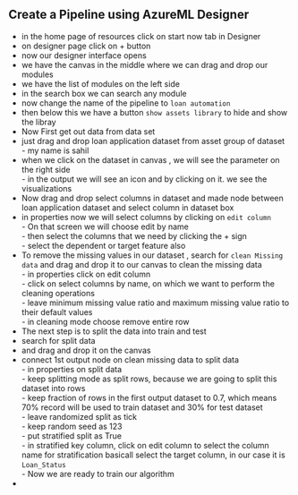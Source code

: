 ## Create a Pipeline using AzureML Designer
- in the home page of resources click on start now tab in Designer
- on designer page click on + button
- now our designer interface opens
- we have the canvas in the middle where we can drag and drop our modules
- we have the list of modules on the left side
- in the search box we can search any module
- now change the name of the pipeline to `loan automation`
- then below this we have a button  `show assets library` to hide and show the libray
- Now First get out data from data set 
- just drag and drop loan application dataset from asset group of dataset
          - my name is sahil
- when we click on the dataset in canvas , we will see the parameter on the right side <br>
          - in the output we will see an icon and by clicking on it. we see the visualizations
- Now drag and drop select columns in dataset and made node between loan application dataset and select column in dataset box
- in properties now we will select columns by clicking on `edit column` <br>
           - On that screen we will choose edit by name <br>
           - then select the columns that we need by clicking the + sign <br>
           - select the dependent or target feature also <br>
- To remove the missing values in our dataset , search for `clean Missing data` and drag and drop it to our canvas to clean the missing data <br>
           - in properties click on edit column <br>
           - click on select columns by name, on which we want to perform the cleaning operations <br>
           - leave minimum missing value ratio and maximum missing value ratio to their default values <br>
           - in cleaning mode choose remove entire row <br>
- The next step is to split the data into train and test
- search for split data
- and drag and drop it on the canvas
- connect 1st output node on clean missing data to split data <br>
           - in properties on split data <br>
           - keep splitting mode as split rows, because we are going to split this dataset into rows <br>
           - keep fraction of rows in the first output dataset to 0.7, which means 70% record will be used to train dataset and 30% for test dataset <br>
           - leave randomized split as tick <br>
           - keep random seed as 123 <br>
           - put stratified split as True <br>
           - in stratified key column, click on edit column to select the column name for stratification basicall select the target column, in our case it is `Loan_Status` <br>
           - Now we are ready to train our algorithm <br>
- 
